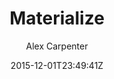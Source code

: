 ---
title: "Materialize"
github: https://github.com/alexcarpenter/material-jekyll-theme
demo: http://alexcarpenter.me/material-jekyll-theme/
author: Alex Carpenter

ssg:
  - Jekyll
cms:
  - No Cms
date: 2015-12-01T23:49:41Z
github_branch: master
stale: true
---